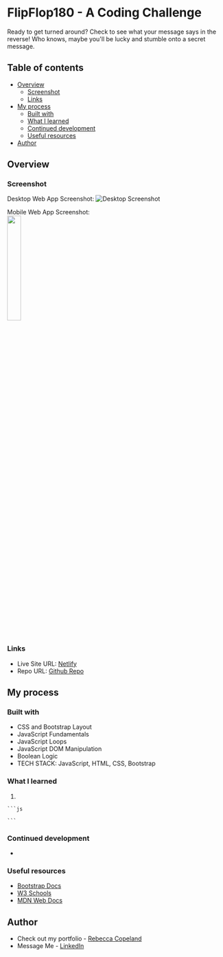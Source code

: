 # FlipFlop180 - A Coding Challenge

Ready to get turned around? Check to see what your message says in the reverse! Who knows, maybe you'll be lucky and stumble onto a secret message.

## Table of contents

- [Overview](#overview)
  - [Screenshot](#screenshot)
  - [Links](#links)
- [My process](#my-process)
  - [Built with](#built-with)
  - [What I learned](#what-i-learned)
  - [Continued development](#continued-development)
  - [Useful resources](#useful-resources)
- [Author](#author)

## Overview

### Screenshot

Desktop Web App Screenshot:
![Desktop Screenshot](./img/....png)

Mobile Web App Screenshot:
<br/>
<img src="./img/..." width="25%" height="auto">

### Links

- Live Site URL: [Netlify](https://prismatic-lily-9887af.netlify.app/)
- Repo URL: [Github Repo](https://github.com/rebcop/FlipFlop180)

## My process

### Built with

- CSS and Bootstrap Layout
- JavaScript Fundamentals
- JavaScript Loops
- JavaScript DOM Manipulation
- Boolean Logic
- TECH STACK: JavaScript, HTML, CSS, Bootstrap

### What I learned

1. 

    ```js

    ```



### Continued development

- 

### Useful resources

- [Bootstrap Docs](https://getbootstrap.com/docs/5.3/getting-started/introduction/)
- [W3 Schools](https://www.w3schools.com/js/)
- [MDN Web Docs](https://developer.mozilla.org/en-US/docs/Web/JavaScript)

## Author

- Check out my portfolio - [Rebecca Copeland](https://rebcop.dev/)
- Message Me - [LinkedIn](https://www.linkedin.com/in/rebcop/)
